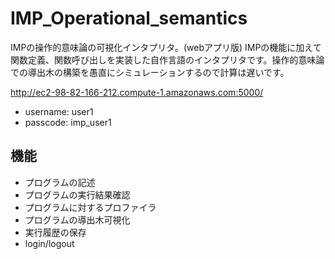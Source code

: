 # IMP_Operational_semantics


IMPの操作的意味論の可視化インタプリタ。(webアプリ版)
IMPの機能に加えて関数定義、関数呼び出しを実装した自作言語のインタプリタです。操作的意味論での導出木の構築を愚直にシミュレーションするので計算は遅いです。

http://ec2-98-82-166-212.compute-1.amazonaws.com:5000/

- username: user1
- passcode: imp_user1


## 機能
- プログラムの記述
- プログラムの実行結果確認
- プログラムに対するプロファイラ
- プログラムの導出木可視化
- 実行履歴の保存
- login/logout
